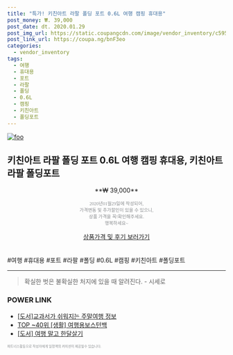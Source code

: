 ```yaml
--- 
title: "특가! 키친아트 라팔 폴딩 포트 0.6L 여행 캠핑 휴대용" 
post_money: ₩. 39,000 
post_date: dt. 2020.01.29 
post_img_url: https://static.coupangcdn.com/image/vendor_inventory/c595/d9dda7257cbc4ae338d2cccc2fb89d3bf06331679be3a2d74927bfccaeaf.jpg 
post_link_url: https://coupa.ng/bnF3eo 
categories: 
  - vendor_inventory 
tags: 
  - 여행 
  - 휴대용 
  - 포트 
  - 라팔 
  - 폴딩 
  - 0.6L 
  - 캠핑 
  - 키친아트 
  - 폴딩포트 
--- 
```

[![foo](https://static.coupangcdn.com/image/vendor_inventory/c595/d9dda7257cbc4ae338d2cccc2fb89d3bf06331679be3a2d74927bfccaeaf.jpg)](https://coupa.ng/bnF3eo) 

## 키친아트 라팔 폴딩 포트 0.6L 여행 캠핑 휴대용, 키친아트 라팔 폴딩포트 
<p style="text-align: center;">**₩ 39,000**</p> 
<p style="text-align: center;"><span style="color: #898c8f; font-family: Georgia,Times,serif; font-size: 0.75em;">2020년01월29일에 작성되어, <br>가격변동 및 추가할인이 있을 수 있으니,<br> 상품 가격을 꼭!확인해주세요.<br>행복하세요~</span> 
</p>	 
<div markdown="0" style="text-align: center;"><a href="https://coupa.ng/bnF3eo" class="btn btn--success">상품가격 및 후기 보러가기</a></div> 
<br><br> 
  #여행 #휴대용 #포트 #라팔 #폴딩 #0.6L #캠핑 #키친아트 #폴딩포트 
<hr> 

> 확실한 벗은 불확실한 처지에 있을 때 알려진다. - 시세로 


### POWER LINK

* <a href="https://blog.naver.com/fasyy4321/221771209700" target="_blank">[도서]교과서가 쉬워지는 주말여행 정보</a>
* <a href="https://blog.naver.com/fasyy4321/221783795739" target="_blank"> TOP ~40위 [생활] 여행용보스턴백</a>
* <a href="https://blog.naver.com/sakai111/221777511494" target="_blank">[도서] 여행 말고 한달살기</a>

<span style="color: #898c8f; font-family: Georgia,Times,serif; font-size: 0.55em;">파트너스활동으로 작성자에게 일정액의 커미션이 제공될수 있습니다.</span> 
